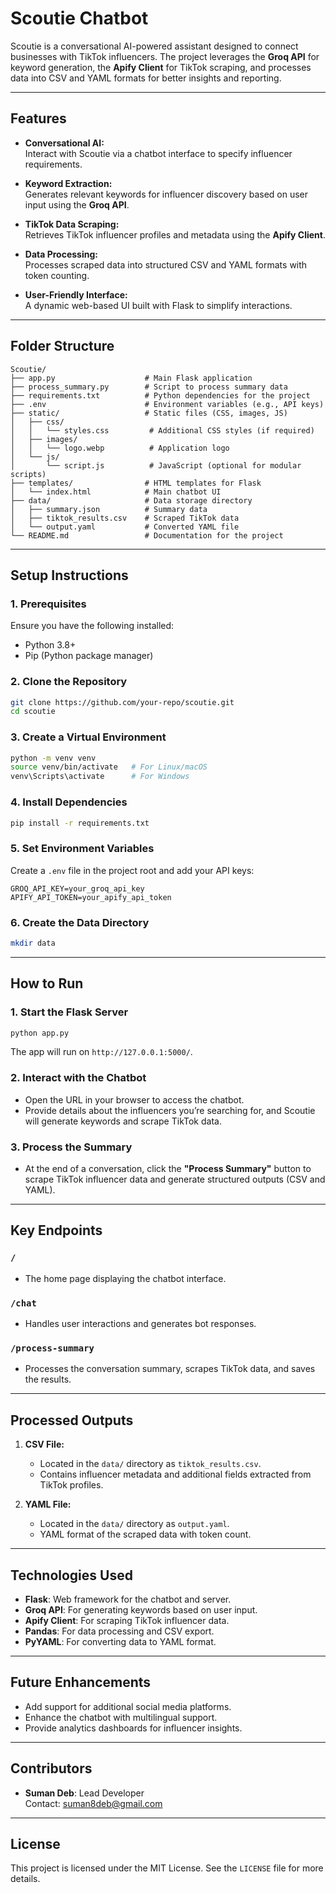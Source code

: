 
# **Scoutie Chatbot**

Scoutie is a conversational AI-powered assistant designed to connect businesses with TikTok influencers. The project leverages the **Groq API** for keyword generation, the **Apify Client** for TikTok scraping, and processes data into CSV and YAML formats for better insights and reporting.

---

## **Features**

- **Conversational AI:**  
  Interact with Scoutie via a chatbot interface to specify influencer requirements.

- **Keyword Extraction:**  
  Generates relevant keywords for influencer discovery based on user input using the **Groq API**.

- **TikTok Data Scraping:**  
  Retrieves TikTok influencer profiles and metadata using the **Apify Client**.

- **Data Processing:**  
  Processes scraped data into structured CSV and YAML formats with token counting.

- **User-Friendly Interface:**  
  A dynamic web-based UI built with Flask to simplify interactions.

---

## **Folder Structure**

```
Scoutie/
├── app.py                    # Main Flask application
├── process_summary.py        # Script to process summary data
├── requirements.txt          # Python dependencies for the project
├── .env                      # Environment variables (e.g., API keys)
├── static/                   # Static files (CSS, images, JS)
│   ├── css/
│   │   └── styles.css         # Additional CSS styles (if required)
│   ├── images/
│   │   └── logo.webp          # Application logo
│   └── js/
│       └── script.js          # JavaScript (optional for modular scripts)
├── templates/                # HTML templates for Flask
│   └── index.html            # Main chatbot UI
├── data/                     # Data storage directory
│   ├── summary.json          # Summary data
│   ├── tiktok_results.csv    # Scraped TikTok data
│   └── output.yaml           # Converted YAML file
└── README.md                 # Documentation for the project
```

---

## **Setup Instructions**

### **1. Prerequisites**

Ensure you have the following installed:

- Python 3.8+
- Pip (Python package manager)

### **2. Clone the Repository**
```bash
git clone https://github.com/your-repo/scoutie.git
cd scoutie
```

### **3. Create a Virtual Environment**
```bash
python -m venv venv
source venv/bin/activate   # For Linux/macOS
venv\Scripts\activate      # For Windows
```

### **4. Install Dependencies**
```bash
pip install -r requirements.txt
```

### **5. Set Environment Variables**

Create a `.env` file in the project root and add your API keys:
```
GROQ_API_KEY=your_groq_api_key
APIFY_API_TOKEN=your_apify_api_token
```

### **6. Create the Data Directory**
```bash
mkdir data
```

---

## **How to Run**

### **1. Start the Flask Server**
```bash
python app.py
```

The app will run on `http://127.0.0.1:5000/`.

### **2. Interact with the Chatbot**
- Open the URL in your browser to access the chatbot.
- Provide details about the influencers you’re searching for, and Scoutie will generate keywords and scrape TikTok data.

### **3. Process the Summary**
- At the end of a conversation, click the **"Process Summary"** button to scrape TikTok influencer data and generate structured outputs (CSV and YAML).

---

## **Key Endpoints**

### **`/`**
- The home page displaying the chatbot interface.

### **`/chat`**
- Handles user interactions and generates bot responses.

### **`/process-summary`**
- Processes the conversation summary, scrapes TikTok data, and saves the results.

---

## **Processed Outputs**

1. **CSV File:**
   - Located in the `data/` directory as `tiktok_results.csv`.
   - Contains influencer metadata and additional fields extracted from TikTok profiles.

2. **YAML File:**
   - Located in the `data/` directory as `output.yaml`.
   - YAML format of the scraped data with token count.

---

## **Technologies Used**

- **Flask**: Web framework for the chatbot and server.
- **Groq API**: For generating keywords based on user input.
- **Apify Client**: For scraping TikTok influencer data.
- **Pandas**: For data processing and CSV export.
- **PyYAML**: For converting data to YAML format.

---

## **Future Enhancements**

- Add support for additional social media platforms.
- Enhance the chatbot with multilingual support.
- Provide analytics dashboards for influencer insights.

---

## **Contributors**

- **Suman Deb**: Lead Developer  
  Contact: suman8deb@gmail.com

---

## **License**

This project is licensed under the MIT License. See the `LICENSE` file for more details.
